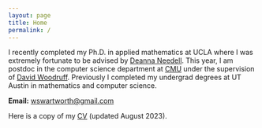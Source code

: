 ```yaml
---
layout: page
title: Home
permalink: /
---
```


I recently completed my Ph.D. in applied mathematics at UCLA where I was extremely fortunate to be advised by [Deanna Needell](https://www.math.ucla.edu/~deanna/). This year, I am postdoc in the computer science department at [CMU](https://www.cmu.edu/) under the supervision of [David Woodruff](http://www.cs.cmu.edu/~dwoodruf/). Previously I completed my undergrad degrees at UT Austin in mathematics and computer science.

**Email:** wswartworth@gmail.com

Here is a copy of my [CV]({{site.url}}/cv.pdf) (updated August 2023).
